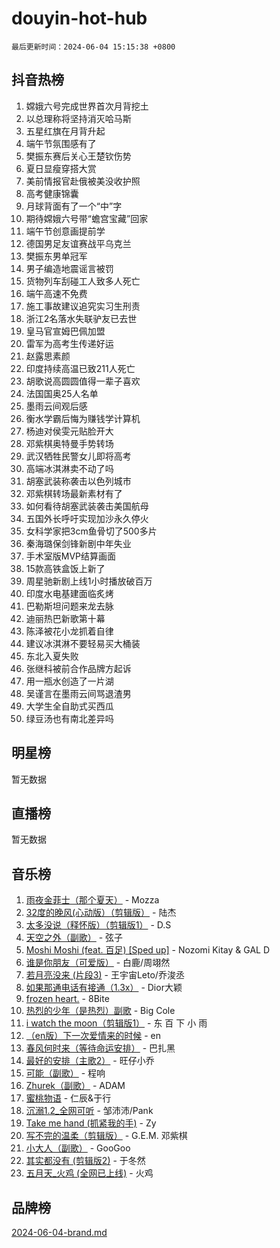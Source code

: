 # douyin-hot-hub

`最后更新时间：2024-06-04 15:15:38 +0800`

## 抖音热榜

1. 嫦娥六号完成世界首次月背挖土
1. 以总理称将坚持消灭哈马斯
1. 五星红旗在月背升起
1. 端午节氛围感有了
1. 樊振东赛后关心王楚钦伤势
1. 夏日显瘦穿搭大赏
1. 美前情报官赴俄被美没收护照
1. 高考健康锦囊
1. 月球背面有了一个“中”字
1. 期待嫦娥六号带“蟾宫宝藏”回家
1. 端午节创意画提前学
1. 德国男足友谊赛战平乌克兰
1. 樊振东男单冠军
1. 男子编造地震谣言被罚
1. 货物列车刮碰工人致多人死亡
1. 端午高速不免费
1. 施工事故建议追究实习生刑责
1. 浙江2名落水失联驴友已去世
1. 皇马官宣姆巴佩加盟
1. 雷军为高考生传递好运
1. 赵露思素颜
1. 印度持续高温已致211人死亡
1. 胡歌说高圆圆值得一辈子喜欢
1. 法国国奥25人名单
1. 墨雨云间观后感
1. 衡水学霸后悔为赚钱学计算机
1. 杨迪对侯雯元贴脸开大
1. 邓紫棋奥特曼手势转场
1. 武汉牺牲民警女儿即将高考
1. 高端冰淇淋卖不动了吗
1. 胡塞武装称袭击以色列城市
1. 邓紫棋转场最新素材有了
1. 如何看待胡塞武装袭击美国航母
1. 五国外长呼吁实现加沙永久停火
1. 女科学家把3cm鱼骨切了500多片
1. 秦海璐保剑锋新剧中年失业
1. 手术室版MVP结算画面
1. 15款高铁盒饭上新了
1. 周星驰新剧上线1小时播放破百万
1. 印度水电基建面临炙烤
1. 巴勒斯坦问题来龙去脉
1. 迪丽热巴新歌第十幕
1. 陈泽被花小龙抓着自律
1. 建议冰淇淋不要轻易买大桶装
1. 东北入夏失败
1. 张继科被前合作品牌方起诉
1. 用一瓶水创造了一片湖
1. 吴谨言在墨雨云间骂退渣男
1. 大学生全自助式买西瓜
1. 绿豆汤也有南北差异吗

## 明星榜

暂无数据

## 直播榜

暂无数据

## 音乐榜

1. [雨夜金菲士（那个夏天）](https://sf6-cdn-tos.douyinstatic.com/obj/tos-cn-ve-2774/osPmPLDWQBBE2Z6bftCgYwkFaF4pEYEneXaZQs) - Mozza
1. [32度的晚风(心动版）（剪辑版）](https://sf5-hl-cdn-tos.douyinstatic.com/obj/tos-cn-ve-2774/owNyabsyWdzUulxhoJfK8IBXgp0UMQAHpvGh2B) - 陆杰
1. [太多没说（释怀版）（剪辑版1）](https://sf5-hl-cdn-tos.douyinstatic.com/obj/tos-cn-ve-2774/oEbKIiDC0BA8CJOQHYA6aeCVYeHgckHdntZSDj) - D.S
1. [天空之外（副歌）](https://sf5-hl-cdn-tos.douyinstatic.com/obj/tos-cn-ve-2774/oAYn0BTp8jS8iSyZSHMUWAikyvAWI1c7aiJTr) - 弦子
1. [Moshi Moshi (feat. 百足) [Sped up]](https://sf5-hl-cdn-tos.douyinstatic.com/obj/tos-cn-ve-2774/ocCPFQcXJLeroaIdQLIGAoeeYM3OAUYGDguHXz) - Nozomi Kitay & GAL D
1. [谁是你朋友（可爱版）](https://sf5-hl-cdn-tos.douyinstatic.com/obj/tos-cn-ve-2774/owKjggBwGZexYCjVAIeEFURf1LJTjMDaK6AzKN) - 白鹿/周翊然
1. [若月亮没来 (片段3)](https://sf5-hl-cdn-tos.douyinstatic.com/obj/tos-cn-ve-2774/okfyEUsGW1B1ovJi5JiN9IjvAT2lMwA054GoEB) - 王宇宙Leto/乔浚丞
1. [如果那通电话有接通（1.3x）](https://sf5-hl-cdn-tos.douyinstatic.com/obj/tos-cn-ve-2774/ocJeJKhUhAJG8EYZiEFfGFAPkD3beMQ5mwDv1e) - Dior大颖
1. [frozen heart.](https://sf3-cdn-tos.douyinstatic.com/obj/tos-cn-ve-2774/oIIWJfyjIACZA9zQMtnJ6hQQhFC4vhCupoRBsO) - 8Bite
1. [热烈的少年（是热烈）副歌](https://sf5-hl-cdn-tos.douyinstatic.com/obj/tos-cn-ve-2774/owVNI0CLDAUMtSz6TEYvfFBFL4UDFFhLfgK8fa) - Big Cole
1. [i watch the moon（剪辑版1）](https://sf5-hl-cdn-tos.douyinstatic.com/obj/tos-cn-ve-2774/o0I9mSChzHZANMJIEBfkCQzzg6N5WAcVtqft9P) - 东 百 下 小 雨
1. [（en版）下一次爱情来的时候](https://sf3-cdn-tos.douyinstatic.com/obj/tos-cn-ve-2774/owZIscFWHUMFAbrAisiax4ioKVNAKH9jYvbBk) - en
1. [春风何时来（等待命运安排）](https://sf5-hl-cdn-tos.douyinstatic.com/obj/tos-cn-ve-2774/oICBNbD3gelMfB4WgiD1KI2jQtXZE2FgHLwtsl) - 巴扎黑
1. [最好的安排（主歌2）](https://sf5-hl-cdn-tos.douyinstatic.com/obj/tos-cn-ve-2774/oMMZX1DuHpMwgoDztBmZswgQnbCeeANZxBHkFY) - 旺仔小乔
1. [可能（副歌）](https://sf5-hl-cdn-tos.douyinstatic.com/obj/tos-cn-ve-2774/cde1731888894259b333569393c2fb51) - 程响
1. [Zhurek（副歌）](https://sf5-hl-cdn-tos.douyinstatic.com/obj/tos-cn-ve-2774/ooQm8FBZQDlf0btEYgVpCcSCQfrdJGBEKZYBGS) - ADAM
1. [蜜桃物语](https://sf3-cdn-tos.douyinstatic.com/obj/tos-cn-ve-2774/oIhOSCZtIACtYU4XQkngiW9kCBfVD1Fz9IYeqL) - 仁辰&于行
1. [沉溺1.2_全网可听](https://sf5-hl-cdn-tos.douyinstatic.com/obj/tos-cn-ve-2774/ok2QoiBqsWAX9McZmWiI9gAB0EzwD4Xj6yfmtH) - 邹沛沛/Pank
1. [Take me hand (抓紧我的手)](https://sf5-hl-cdn-tos.douyinstatic.com/obj/tos-cn-ve-2774/os8GB2fDQQmJZTmtomg0gHX5fBACiEgcFgEKYg) - Zy
1. [写不完的温柔（剪辑版）](https://sf5-hl-cdn-tos.douyinstatic.com/obj/tos-cn-ve-2774/oYBzzZQJ233GfwkemJJffAIWgeIYrjZfWhHTcG) - G.E.M. 邓紫棋
1. [小大人（副歌）](https://sf5-hl-cdn-tos.douyinstatic.com/obj/tos-cn-ve-2774/oIhaDwehWhLFsVIG7QIICLLazDNGJAGg5geeb4) - GooGoo
1. [其实都没有 (剪辑版2)](https://sf5-hl-cdn-tos.douyinstatic.com/obj/tos-cn-ve-2774/oEBNQenHZtBhxYjGgUDQk0BCHTigQafgFlbQ7k) - 于冬然
1. [五月天_火鸡 (全网已上线)](https://sf5-hl-cdn-tos.douyinstatic.com/obj/tos-cn-ve-2774/oEtOMSQZstjlJ4nfBEgeqN29IbWjkmDBrFtF2C) - 火鸡

## 品牌榜

[2024-06-04-brand.md](2024-06-04-brand.md)
